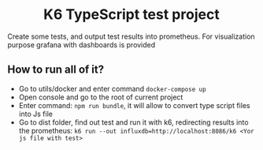 <div align="center">
  

# K6 TypeScript test project


</div>

Create some tests, and output test results into prometheus. For visualization purpose grafana with dashboards is provided

## How to run all of it?

- Go to utils/docker and enter command ``docker-compose up``
- Open console and go to the root of current project
- Enter command: ``npm run bundle``, it will allow to convert type script files into Js file
- Go to dist folder, find out test and run it with k6, redirecting results into the prometheus: ``k6 run --out influxdb=http://localhost:8086/k6 <Yor js file with test>``